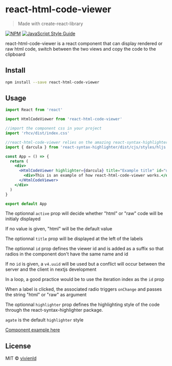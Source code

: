 # react-html-code-viewer

> Made with create-react-library

[![NPM](https://img.shields.io/npm/v/react-html-code-viewer.svg)](https://www.npmjs.com/package/react-html-code-viewer) [![JavaScript Style Guide](https://img.shields.io/badge/code_style-standard-brightgreen.svg)](https://standardjs.com)

react-html-code-viewer is a react component that can display rendered or raw html code, switch between the two views and copy the code to the clipboard

## Install

```bash
npm install --save react-html-code-viewer
```

## Usage

```jsx
import React from 'react'

import HtmlCodeViewer from 'react-html-code-viewer'

//import the component css in your project
import 'rhcv/dist/index.css'

//react-html-code-viewer relies on the amazing react-syntax-highlighter
import { darcula } from 'react-syntax-highlighter/dist/cjs/styles/hljs'

const App = () => {
  return (
    <div>
      <HtmlCodeViewer highlighter={darcula} title="Example title" id="unique-id" active="raw" onChange={(active) => { console.log(active) }}>
        <div>This is an example of how react-html-code-viewer works.</div>
      </HtmlCodeViewer>
    </div>
  )
}

export default App

```

The optionnal `active` prop will decide whether "html" or "raw" code will be initialy displayed

If no value is given, "html" will be the default value

The optionnal `title` prop will be displayed at the left of the labels

The optionnal `id` prop defines the viewer id and is added as a suffix so that radios in the component don't have the same name and id

If no `id` is given, a `v4.uuid` will be used but a conflict will occur between the server and the client in nextjs development

In a loop, a good practice would be to use the iteration index as the `id` prop

When a label is clicked, the associated radio triggers `onChange` and passes the string "html" or "raw" as argument

The optionnal `highlighter` prop defines the highlighting style of the code through the react-syntax-highlighter package.

`agate` is the default `highlighter` style

[Component example here](https://vivienld.github.io/react-html-code-viewer/)

## License

MIT © [vivienld](https://github.com/vivienld)
